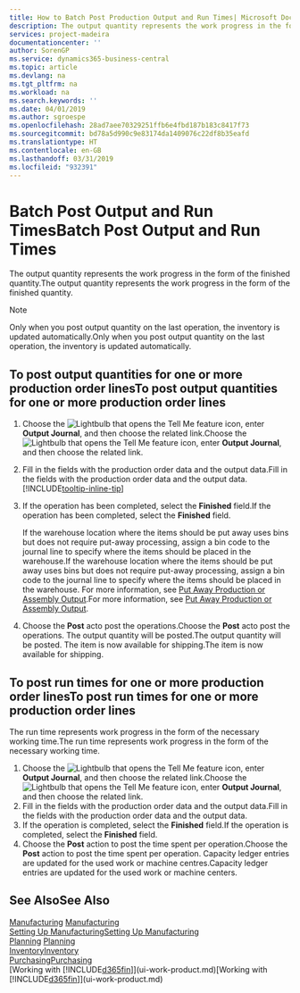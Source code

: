 ```yaml
---
title: How to Batch Post Production Output and Run Times| Microsoft Docs
description: The output quantity represents the work progress in the form of the finished quantity.
services: project-madeira
documentationcenter: ''
author: SorenGP
ms.service: dynamics365-business-central
ms.topic: article
ms.devlang: na
ms.tgt_pltfrm: na
ms.workload: na
ms.search.keywords: ''
ms.date: 04/01/2019
ms.author: sgroespe
ms.openlocfilehash: 28ad7aee70329251ffb6e4fbd187b183c8417f73
ms.sourcegitcommit: bd78a5d990c9e83174da1409076c22df8b35eafd
ms.translationtype: HT
ms.contentlocale: en-GB
ms.lasthandoff: 03/31/2019
ms.locfileid: "932391"
---
```

# <a name="batch-post-output-and-run-times"></a><span data-ttu-id="fa9b8-103">Batch Post Output and Run Times</span><span class="sxs-lookup"><span data-stu-id="fa9b8-103">Batch Post Output and Run Times</span></span>
<span data-ttu-id="fa9b8-104">The output quantity represents the work progress in the form of the finished quantity.</span><span class="sxs-lookup"><span data-stu-id="fa9b8-104">The output quantity represents the work progress in the form of the finished quantity.</span></span>  

> [!NOTE]
> <span data-ttu-id="fa9b8-105">Only when you post output quantity on the last operation, the inventory is updated automatically.</span><span class="sxs-lookup"><span data-stu-id="fa9b8-105">Only when you post output quantity on the last operation, the inventory is updated automatically.</span></span>  

## <a name="to-post-output-quantities-for-one-or-more-production-order-lines"></a><span data-ttu-id="fa9b8-106">To post output quantities for one or more production order lines</span><span class="sxs-lookup"><span data-stu-id="fa9b8-106">To post output quantities for one or more production order lines</span></span>
1. <span data-ttu-id="fa9b8-107">Choose the ![Lightbulb that opens the Tell Me feature](media/ui-search/search_small.png "Tell me what you want to do") icon, enter **Output Journal**, and then choose the related link.</span><span class="sxs-lookup"><span data-stu-id="fa9b8-107">Choose the ![Lightbulb that opens the Tell Me feature](media/ui-search/search_small.png "Tell me what you want to do") icon, enter **Output Journal**, and then choose the related link.</span></span>  
2. <span data-ttu-id="fa9b8-108">Fill in the fields with the production order data and the output data.</span><span class="sxs-lookup"><span data-stu-id="fa9b8-108">Fill in the fields with the production order data and the output data.</span></span> [!INCLUDE[tooltip-inline-tip](includes/tooltip-inline-tip_md.md)]
3. <span data-ttu-id="fa9b8-109">If the operation has been completed, select the **Finished** field.</span><span class="sxs-lookup"><span data-stu-id="fa9b8-109">If the operation has been completed, select the **Finished** field.</span></span>  

    <span data-ttu-id="fa9b8-110">If the warehouse location where the items should be put away uses bins but does not require put-away processing,  assign a bin code to the journal line to specify where the items should be placed in the warehouse.</span><span class="sxs-lookup"><span data-stu-id="fa9b8-110">If the warehouse location where the items should be put away uses bins but does not require put-away processing,  assign a bin code to the journal line to specify where the items should be placed in the warehouse.</span></span> <span data-ttu-id="fa9b8-111">For more information, see [Put Away Production or Assembly Output](warehouse-how-to-put-away-production-output.md).</span><span class="sxs-lookup"><span data-stu-id="fa9b8-111">For more information, see [Put Away Production or Assembly Output](warehouse-how-to-put-away-production-output.md).</span></span>  

4. <span data-ttu-id="fa9b8-112">Choose the **Post** acto post the operations.</span><span class="sxs-lookup"><span data-stu-id="fa9b8-112">Choose the **Post** acto post the operations.</span></span> <span data-ttu-id="fa9b8-113">The output quantity will be posted.</span><span class="sxs-lookup"><span data-stu-id="fa9b8-113">The output quantity will be posted.</span></span> <span data-ttu-id="fa9b8-114">The item is now available for shipping.</span><span class="sxs-lookup"><span data-stu-id="fa9b8-114">The item is now available for shipping.</span></span>  

## <a name="to-post-run-times-for-one-or-more-production-order-lines"></a><span data-ttu-id="fa9b8-115">To post run times for one or more production order lines</span><span class="sxs-lookup"><span data-stu-id="fa9b8-115">To post run times for one or more production order lines</span></span>
<span data-ttu-id="fa9b8-116">The run time represents work progress in the form of the necessary working time.</span><span class="sxs-lookup"><span data-stu-id="fa9b8-116">The run time represents work progress in the form of the necessary working time.</span></span>    

1.  <span data-ttu-id="fa9b8-117">Choose the ![Lightbulb that opens the Tell Me feature](media/ui-search/search_small.png "Tell me what you want to do") icon, enter **Output Journal**, and then choose the related link.</span><span class="sxs-lookup"><span data-stu-id="fa9b8-117">Choose the ![Lightbulb that opens the Tell Me feature](media/ui-search/search_small.png "Tell me what you want to do") icon, enter **Output Journal**, and then choose the related link.</span></span>  
2. <span data-ttu-id="fa9b8-118">Fill in the fields with the production order data and the output data.</span><span class="sxs-lookup"><span data-stu-id="fa9b8-118">Fill in the fields with the production order data and the output data.</span></span>  
3.  <span data-ttu-id="fa9b8-119">If the operation is completed, select the **Finished** field.</span><span class="sxs-lookup"><span data-stu-id="fa9b8-119">If the operation is completed, select the **Finished** field.</span></span>  
4. <span data-ttu-id="fa9b8-120">Choose the **Post** action to post the time spent per operation.</span><span class="sxs-lookup"><span data-stu-id="fa9b8-120">Choose the **Post** action to post the time spent per operation.</span></span> <span data-ttu-id="fa9b8-121">Capacity ledger entries are updated for the used work or machine centres.</span><span class="sxs-lookup"><span data-stu-id="fa9b8-121">Capacity ledger entries are updated for the used work or machine centers.</span></span>

## <a name="see-also"></a><span data-ttu-id="fa9b8-122">See Also</span><span class="sxs-lookup"><span data-stu-id="fa9b8-122">See Also</span></span>  
<span data-ttu-id="fa9b8-123">[Manufacturing](production-manage-manufacturing.md)  </span><span class="sxs-lookup"><span data-stu-id="fa9b8-123">[Manufacturing](production-manage-manufacturing.md)  </span></span>  
[<span data-ttu-id="fa9b8-124">Setting Up Manufacturing</span><span class="sxs-lookup"><span data-stu-id="fa9b8-124">Setting Up Manufacturing</span></span>](production-configure-production-processes.md)  
<span data-ttu-id="fa9b8-125">[Planning](production-planning.md)    </span><span class="sxs-lookup"><span data-stu-id="fa9b8-125">[Planning](production-planning.md)    </span></span>  
[<span data-ttu-id="fa9b8-126">Inventory</span><span class="sxs-lookup"><span data-stu-id="fa9b8-126">Inventory</span></span>](inventory-manage-inventory.md)  
[<span data-ttu-id="fa9b8-127">Purchasing</span><span class="sxs-lookup"><span data-stu-id="fa9b8-127">Purchasing</span></span>](purchasing-manage-purchasing.md)  
<span data-ttu-id="fa9b8-128">[Working with [!INCLUDE[d365fin](includes/d365fin_md.md)]](ui-work-product.md)</span><span class="sxs-lookup"><span data-stu-id="fa9b8-128">[Working with [!INCLUDE[d365fin](includes/d365fin_md.md)]](ui-work-product.md)</span></span>
